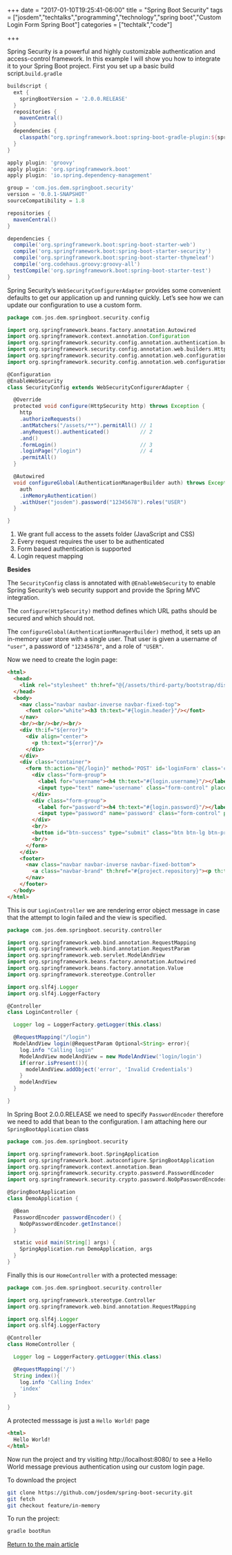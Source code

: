 +++
date = "2017-01-10T19:25:41-06:00"
title = "Spring Boot Security"
tags = ["josdem","techtalks","programming","technology","spring boot","Custom Login Form Spring Boot"]
categories = ["techtalk","code"]

+++

Spring Security is a powerful and highly customizable authentication and access-control framework. In this example I will show you how to integrate it to your Spring Boot project. First you set up a basic build script.`build.gradle`

```groovy
buildscript {
  ext {
    springBootVersion = '2.0.0.RELEASE'
  }
  repositories {
    mavenCentral()
  }
  dependencies {
    classpath("org.springframework.boot:spring-boot-gradle-plugin:${springBootVersion}")
  }
}

apply plugin: 'groovy'
apply plugin: 'org.springframework.boot'
apply plugin: 'io.spring.dependency-management'

group = 'com.jos.dem.springboot.security'
version = '0.0.1-SNAPSHOT'
sourceCompatibility = 1.8

repositories {
  mavenCentral()
}

dependencies {
  compile('org.springframework.boot:spring-boot-starter-web')
  compile('org.springframework.boot:spring-boot-starter-security')
  compile('org.springframework.boot:spring-boot-starter-thymeleaf')
  compile('org.codehaus.groovy:groovy-all')
  testCompile('org.springframework.boot:spring-boot-starter-test')
}
```

Spring Security’s `WebSecurityConfigurerAdapter` provides some convenient defaults to get our application up and running quickly. Let’s see how we can update our configuration to use a custom form.

```groovy
package com.jos.dem.springboot.security.config

import org.springframework.beans.factory.annotation.Autowired
import org.springframework.context.annotation.Configuration
import org.springframework.security.config.annotation.authentication.builders.AuthenticationManagerBuilder
import org.springframework.security.config.annotation.web.builders.HttpSecurity
import org.springframework.security.config.annotation.web.configuration.WebSecurityConfigurerAdapter
import org.springframework.security.config.annotation.web.configuration.EnableWebSecurity

@Configuration
@EnableWebSecurity
class SecurityConfig extends WebSecurityConfigurerAdapter {

  @Override
  protected void configure(HttpSecurity http) throws Exception {
    http
    .authorizeRequests()
    .antMatchers("/assets/**").permitAll() // 1
    .anyRequest().authenticated()          // 2
    .and()
    .formLogin()                           // 3
    .loginPage("/login")                   // 4
    .permitAll()
  }

  @Autowired
  void configureGlobal(AuthenticationManagerBuilder auth) throws Exception {
    auth
    .inMemoryAuthentication()
    .withUser("josdem").password("12345678").roles("USER")
  }

}
```

1. We grant full access to the assets folder (JavaScript and CSS)
2. Every request requires the user to be authenticated
3. Form based authentication is supported
4. Login request mapping

**Besides**

The `SecurityConfig` class is annotated with `@EnableWebSecurity` to enable Spring Security’s web security support and provide the Spring MVC integration.

The `configure(HttpSecurity)` method defines which URL paths should be secured and which should not.

The `configureGlobal(AuthenticationManagerBuilder)` method, it sets up an in-memory user store with a single user. That user is given a username of `"user"`, a password of `"12345678"`, and a role of `"USER"`.

Now we need to create the login page:

```html
<html>
  <head>
    <link rel="stylesheet" th:href="@{/assets/third-party/bootstrap/dist/css/bootstrap.min.css}" />
  </head>
  <body>
    <nav class="navbar navbar-inverse navbar-fixed-top">
      <font color="white"><h3 th:text="#{login.header}"/></font>
    </nav>
    <br/><br/><br/><br/>
    <div th:if="${error}">
      <div align="center">
        <p th:text="${error}"/>
      </div>
    </div>
    <div class="container">
      <form th:action="@{/login}" method='POST' id='loginForm' class='cssform' autocomplete='off'>
        <div class="form-group">
          <label for="username"><h4 th:text="#{login.username}"/></label>
          <input type="text" name='username' class="form-control" placeholder="username" id='username'/>
        </div>
        <div class="form-group">
          <label for="password"><h4 th:text="#{login.password}"/></label>
          <input type="password" name='password' class="form-control" placeholder="password" id='password'/>
        </div>
        <br/>
        <button id="btn-success" type="submit" class="btn btn-lg btn-primary btn-block"><h5 th:text="#{login.action}"/></button>
        <br/>
      </form>
    </div>
    <footer>
      <nav class="navbar navbar-inverse navbar-fixed-bottom">
        <a class="navbar-brand" th:href="#{project.repository}"><p th:text="#{login.footer}"/></a>
      </nav>
    </footer>
  </body>
</html>
```

This is our `LoginController` we are rendering error object message in case that the attempt to login failed and the view is specified.


```groovy
package com.jos.dem.springboot.security.controller

import org.springframework.web.bind.annotation.RequestMapping
import org.springframework.web.bind.annotation.RequestParam
import org.springframework.web.servlet.ModelAndView
import org.springframework.beans.factory.annotation.Autowired
import org.springframework.beans.factory.annotation.Value
import org.springframework.stereotype.Controller

import org.slf4j.Logger
import org.slf4j.LoggerFactory

@Controller
class LoginController {

  Logger log = LoggerFactory.getLogger(this.class)

  @RequestMapping("/login")
  ModelAndView login(@RequestParam Optional<String> error){
    log.info "Calling login"
    ModelAndView modelAndView = new ModelAndView('login/login')
    if(error.isPresent()){
      modelAndView.addObject('error', 'Invalid Credentials')
    }
    modelAndView
  }

}
```

In Spring Boot 2.0.0.RELEASE we need to specify `PasswordEncoder` therefore we need to add that bean to the configuration. I am attaching here our `SpringBootApplication` class

```groovy
package com.jos.dem.springboot.security

import org.springframework.boot.SpringApplication
import org.springframework.boot.autoconfigure.SpringBootApplication
import org.springframework.context.annotation.Bean
import org.springframework.security.crypto.password.PasswordEncoder
import org.springframework.security.crypto.password.NoOpPasswordEncoder

@SpringBootApplication
class DemoApplication {

  @Bean
  PasswordEncoder passwordEncoder() {
    NoOpPasswordEncoder.getInstance()
  }

  static void main(String[] args) {
    SpringApplication.run DemoApplication, args
  }
}
```

Finally this is our `HomeController` with a protected message:

```groovy
package com.jos.dem.springboot.security.controller

import org.springframework.stereotype.Controller
import org.springframework.web.bind.annotation.RequestMapping

import org.slf4j.Logger
import org.slf4j.LoggerFactory

@Controller
class HomeController {

  Logger log = LoggerFactory.getLogger(this.class)

  @RequestMapping('/')
  String index(){
    log.info 'Calling Index'
    'index'
  }

}
```

A protected messsage is just a `Hello World!` page

```html
<html>
  Hello World!
</html>
```

Now run the project and try visiting http://localhost:8080/ to see a Hello World message previous authentication using our custom login page.

To download the project

```bash
git clone https://github.com/josdem/spring-boot-security.git
git fetch
git checkout feature/in-memory
```

To run the project:

```bash
gradle bootRun
```

[Return to the main article](/techtalk/spring)

